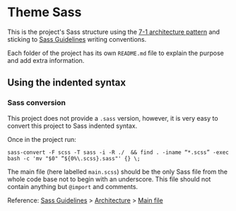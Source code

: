 # Theme Sass

This is the project's Sass structure using the [7-1 architecture pattern](http://sass-guidelin.es/#architecture) and sticking to [Sass Guidelines](http://sass-guidelin.es) writing conventions.

Each folder of the project has its own `README.md` file to explain the purpose and add extra information.

## Using the indented syntax

### Sass conversion

This project does not provide a `.sass` version, however, it is very easy to convert this project to Sass indented syntax.

Once in the project run:

```
sass-convert -F scss -T sass -i -R ./  && find . -iname “*.scss” -exec bash -c 'mv "$0" “${0%\.scss}.sass"' {} \;
```

The main file (here labelled `main.scss`) should be the only Sass file from the whole code base not to begin with an underscore. This file should not contain anything but `@import` and comments.

Reference: [Sass Guidelines](http://sass-guidelin.es/) > [Architecture](http://sass-guidelin.es/#architecture) > [Main file](http://sass-guidelin.es/#main-file)
